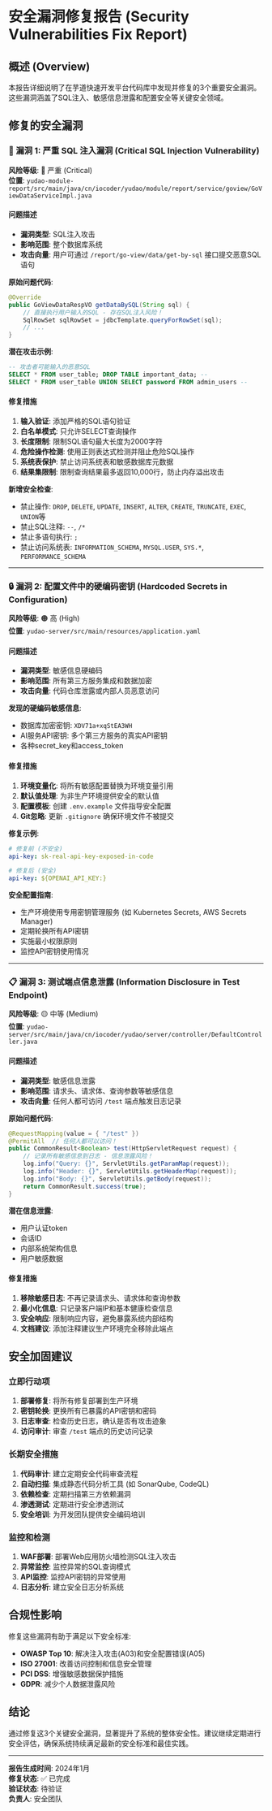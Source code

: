 # 安全漏洞修复报告 (Security Vulnerabilities Fix Report)

## 概述 (Overview)

本报告详细说明了在芋道快速开发平台代码库中发现并修复的3个重要安全漏洞。这些漏洞涵盖了SQL注入、敏感信息泄露和配置安全等关键安全领域。

## 修复的安全漏洞

### 🚨 漏洞 1: 严重 SQL 注入漏洞 (Critical SQL Injection Vulnerability)

**风险等级**: 🔴 严重 (Critical)  
**位置**: `yudao-module-report/src/main/java/cn/iocoder/yudao/module/report/service/goview/GoViewDataServiceImpl.java`

#### 问题描述
- **漏洞类型**: SQL注入攻击
- **影响范围**: 整个数据库系统
- **攻击向量**: 用户可通过 `/report/go-view/data/get-by-sql` 接口提交恶意SQL语句

**原始问题代码**:
```java
@Override
public GoViewDataRespVO getDataBySQL(String sql) {
    // 直接执行用户输入的SQL - 存在SQL注入风险！
    SqlRowSet sqlRowSet = jdbcTemplate.queryForRowSet(sql);
    // ...
}
```

**潜在攻击示例**:
```sql
-- 攻击者可能输入的恶意SQL
SELECT * FROM user_table; DROP TABLE important_data; --
SELECT * FROM user_table UNION SELECT password FROM admin_users --
```

#### 修复措施
1. **输入验证**: 添加严格的SQL语句验证
2. **白名单模式**: 只允许SELECT查询操作
3. **长度限制**: 限制SQL语句最大长度为2000字符
4. **危险操作检测**: 使用正则表达式检测并阻止危险SQL操作
5. **系统表保护**: 禁止访问系统表和敏感数据库元数据
6. **结果集限制**: 限制查询结果最多返回10,000行，防止内存溢出攻击

**新增安全检查**:
- 禁止操作: `DROP`, `DELETE`, `UPDATE`, `INSERT`, `ALTER`, `CREATE`, `TRUNCATE`, `EXEC`, `UNION`等
- 禁止SQL注释: `--`, `/*`
- 禁止多语句执行: `;`
- 禁止访问系统表: `INFORMATION_SCHEMA`, `MYSQL.USER`, `SYS.*`, `PERFORMANCE_SCHEMA`

---

### 🔒 漏洞 2: 配置文件中的硬编码密钥 (Hardcoded Secrets in Configuration)

**风险等级**: 🟠 高 (High)  
**位置**: `yudao-server/src/main/resources/application.yaml`

#### 问题描述
- **漏洞类型**: 敏感信息硬编码
- **影响范围**: 所有第三方服务集成和数据加密
- **攻击向量**: 代码仓库泄露或内部人员恶意访问

**发现的硬编码敏感信息**:
- 数据库加密密钥: `XDV71a+xqStEA3WH`
- AI服务API密钥: 多个第三方服务的真实API密钥
- 各种secret_key和access_token

#### 修复措施
1. **环境变量化**: 将所有敏感配置替换为环境变量引用
2. **默认值处理**: 为非生产环境提供安全的默认值
3. **配置模板**: 创建 `.env.example` 文件指导安全配置
4. **Git忽略**: 更新 `.gitignore` 确保环境文件不被提交

**修复示例**:
```yaml
# 修复前 (不安全)
api-key: sk-real-api-key-exposed-in-code

# 修复后 (安全)
api-key: ${OPENAI_API_KEY:}
```

**安全配置指南**:
- 生产环境使用专用密钥管理服务 (如 Kubernetes Secrets, AWS Secrets Manager)
- 定期轮换所有API密钥
- 实施最小权限原则
- 监控API密钥使用情况

---

### 📋 漏洞 3: 测试端点信息泄露 (Information Disclosure in Test Endpoint)

**风险等级**: 🟡 中等 (Medium)  
**位置**: `yudao-server/src/main/java/cn/iocoder/yudao/server/controller/DefaultController.java`

#### 问题描述
- **漏洞类型**: 敏感信息泄露
- **影响范围**: 请求头、请求体、查询参数等敏感信息
- **攻击向量**: 任何人都可访问 `/test` 端点触发日志记录

**原始问题代码**:
```java
@RequestMapping(value = { "/test" })
@PermitAll  // 任何人都可以访问！
public CommonResult<Boolean> test(HttpServletRequest request) {
    // 记录所有敏感信息到日志 - 信息泄露风险！
    log.info("Query: {}", ServletUtils.getParamMap(request));
    log.info("Header: {}", ServletUtils.getHeaderMap(request));
    log.info("Body: {}", ServletUtils.getBody(request));
    return CommonResult.success(true);
}
```

**潜在信息泄露**:
- 用户认证token
- 会话ID
- 内部系统架构信息
- 用户敏感数据

#### 修复措施
1. **移除敏感日志**: 不再记录请求头、请求体和查询参数
2. **最小化信息**: 只记录客户端IP和基本健康检查信息
3. **安全响应**: 限制响应内容，避免暴露系统内部结构
4. **文档建议**: 添加注释建议生产环境完全移除此端点

## 安全加固建议

### 立即行动项
1. **部署修复**: 将所有修复部署到生产环境
2. **密钥轮换**: 更换所有已暴露的API密钥和密码
3. **日志审查**: 检查历史日志，确认是否有攻击迹象
4. **访问审计**: 审查 `/test` 端点的历史访问记录

### 长期安全措施
1. **代码审计**: 建立定期安全代码审查流程
2. **自动扫描**: 集成静态代码分析工具 (如 SonarQube, CodeQL)
3. **依赖检查**: 定期扫描第三方依赖漏洞
4. **渗透测试**: 定期进行安全渗透测试
5. **安全培训**: 为开发团队提供安全编码培训

### 监控和检测
1. **WAF部署**: 部署Web应用防火墙检测SQL注入攻击
2. **异常监控**: 监控异常的SQL查询模式
3. **API监控**: 监控API密钥的异常使用
4. **日志分析**: 建立安全日志分析系统

## 合规性影响

修复这些漏洞有助于满足以下安全标准:
- **OWASP Top 10**: 解决注入攻击(A03)和安全配置错误(A05)
- **ISO 27001**: 改善访问控制和信息安全管理
- **PCI DSS**: 增强敏感数据保护措施
- **GDPR**: 减少个人数据泄露风险

## 结论

通过修复这3个关键安全漏洞，显著提升了系统的整体安全性。建议继续定期进行安全评估，确保系统持续满足最新的安全标准和最佳实践。

---

**报告生成时间**: 2024年1月  
**修复状态**: ✅ 已完成  
**验证状态**: 待验证  
**负责人**: 安全团队